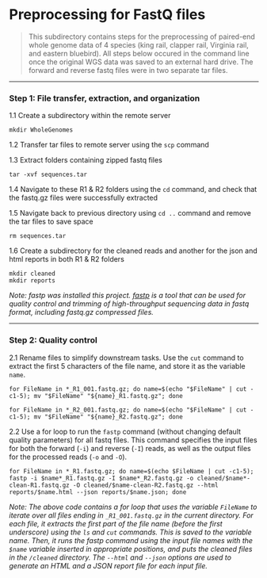 # Preprocessing for FastQ files
> This subdirectory contains steps for the preprocessing of paired-end whole genome data of 4 species (king rail, clapper rail, Virginia rail, and eastern bluebird). All steps below occured in the command line once the original WGS data was saved to an external hard drive. The forward and reverse fastq files were in two separate tar files.
---
### Step 1: File transfer, extraction, and organization

1.1 Create a subdirectory within the remote server
```
mkdir WholeGenomes 
```
1.2 Transfer tar files to remote server using the `scp` command

1.3 Extract folders containing zipped fastq files 
```
tar -xvf sequences.tar
```
1.4 Navigate to these R1 & R2 folders using the `cd` command, and check that the fastq.gz files were successfully extracted

1.5 Navigate back to previous directory using `cd ..` command and remove the tar files to save space
```
rm sequences.tar
```
1.6 Create a subdirectory for the cleaned reads and another for the json and html reports in both R1 & R2 folders
```
mkdir cleaned
mkdir reports
```
*Note: fastp was installed this project. [fastp]( https://github.com/OpenGene/fastp) is a tool that can be used for quality control and trimming of high-throughput sequencing data in fastq format, including fastq.gz compressed files.*

---
### Step 2: Quality control

2.1 Rename files to simplify downstream tasks. Use the `cut` command to extract the first 5 characters of the file name, and store it as the variable `name`.
```
for FileName in *_R1_001.fastq.gz; do name=$(echo "$FileName" | cut -c1-5); mv "$FileName" "${name}_R1.fastq.gz"; done
```
```
for FileName in *_R2_001.fastq.gz; do name=$(echo "$FileName" | cut -c1-5); mv "$FileName" "${name}_R2.fastq.gz"; done  
```
2.2 Use a for loop to run the `fastp` command (without changing default quality parameters) for all fastq files. This command specifies the input files for both the forward (`-i`) and reverse (`-I`) reads, as well as the output files for the processed reads (`-o` and `-O`).  

```
for FileName in *_R1.fastq.gz; do name=$(echo $FileName | cut -c1-5); fastp -i $name*_R1.fastq.gz -I $name*_R2.fastq.gz -o cleaned/$name*-clean-R1.fastq.gz -O cleaned/$name-clean-R2.fastq.gz --html reports/$name.html --json reports/$name.json; done
```
*Note: The above code contains a for loop that uses the variable `FileName` to iterate over all files ending in `_R1_001.fastq.gz` in the current directory. For each file, it extracts the first part of the file name (before the first underscore) using the `ls` and `cut` commands. This is saved to the variable name. Then, it runs the fastp command using the input file names with the `$name` variable inserted in appropriate positions, and puts the cleaned files in the `/cleaned` directory. The `--html` and `--json` options are used to generate an HTML and a JSON report file for each input file.* 


